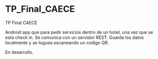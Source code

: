 TP_Final_CAECE
==============

TP Final CAECE

Android app que para pedir servicios dentro de un hotel, una vez que se esta check in. Se comunica con un servidor REST.
Guarda los datos localmente y se loguea escaneando un codigo QR.

En desarrollo.
